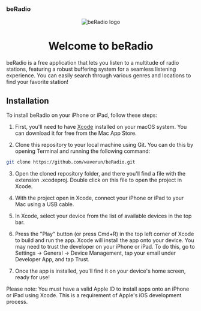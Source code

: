 <!DOCTYPE html>
<html>
<head>
  <h3>beRadio</h3>
</head>
<body>
    <div align="center">
        <img src="beRadio/Assets.xcassets/AppIcon.appiconset/Icon-App-40x40@3x.png" alt="beRadio logo">
        <h1>Welcome to beRadio</h1>
    </div>
<!--     <p>
        beRadio is an application that lets you listen to a variety of radio stations, 
        featuring a comprehensive buffering system for seamless listening experience. 
        Search through a multitude of genres and locations to find your favorite station!
    </p> -->
  beRadio is a free application that lets you listen to a multitude of radio stations, featuring a robust buffering system for a seamless listening experience. You can easily search through various genres and locations to find your favorite station!

## Installation

To install beRadio on your iPhone or iPad, follow these steps:

1. First, you'll need to have [Xcode](https://developer.apple.com/xcode/) installed on your macOS system. You can download it for free from the Mac App Store.

2. Clone this repository to your local machine using Git. You can do this by opening Terminal and running the following command:
```bash
git clone https://github.com/waverun/beRadio.git
 ``` 
 
3. Open the cloned repository folder, and there you'll find a file with the extension .xcodeproj. Double click on this file to open the project in Xcode.
  
4. With the project open in Xcode, connect your iPhone or iPad to your Mac using a USB cable.
  
5. In Xcode, select your device from the list of available devices in the top bar.
  
6. Press the "Play" button (or press Cmd+R) in the top left corner of Xcode to build and run the app. Xcode will install the app onto your device.
You may need to trust the developer on your iPhone or iPad. To do this, go to Settings -> General -> Device Management, tap your email under Developer App, and tap Trust.

7. Once the app is installed, you'll find it on your device's home screen, ready for use!
  
Please note: You must have a valid Apple ID to install apps onto an iPhone or iPad using Xcode. This is a requirement of Apple's iOS development process.

</body>
</html>

